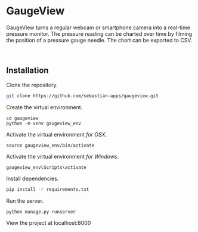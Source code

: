# GaugeView

GaugeView turns a regular webcam or smartphone camera into a real-time pressure monitor. The pressure reading can be charted over time by filming the position of a pressure gauge needle. The chart can be exported to CSV.

<br />

## Installation

Clone the repository.

```bash
git clone https://github.com/sebastian-apps/gaugeview.git
```

Create the virtual environment.

```
cd gaugeview
python -m venv gaugeview_env
```

Activate the virtual environment <i>for OSX</i>.

```
source gaugeview_env/bin/activate
```

Activate the virtual environment <i>for Windows</i>.

```
gaugeview_env\Scripts\activate
```

Install dependencies.

```bash
pip install -r requirements.txt
```

Run the server.

```bash
python manage.py runserver
```

View the project at localhost:8000 
